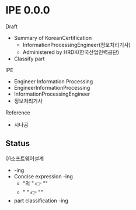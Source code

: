 # IPE 0.0.0
Draft
- Summary of KoreanCertification 
  - InformationProcessingEngineer(정보처리기사)  
  - Administered by HRDK(한국산업인력공단)
- Classify part

IPE
- Engineer Information Processing
- EngineerInformationProcessing
- InformationProcessingEngineer
- 정보처리기사

Reference
- 시나공


## Status
01소프트웨어설계 
- -ing
- Concise expression -ing
  - "의 " 👉 "" 
  - " " 👉 "" 
- part classification -ing
